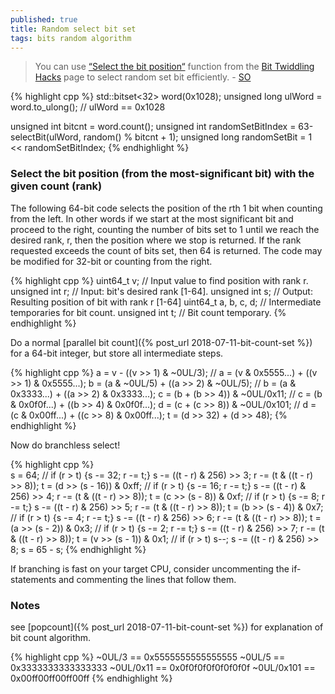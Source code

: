 ```yaml
---
published: true
title: Random select bit set
tags: bits random algorithm
---
```

>  You can use [“Select the bit position“](https://graphics.stanford.edu/~seander/bithacks.html#CountBitsSetParallel) function from the [Bit Twiddling Hacks](https://graphics.stanford.edu/~seander/bithacks.html) page to select random set bit efficiently. - [SO](https://stackoverflow.com/a/54304770/51386)

{% highlight cpp %}
std::bitset<32> word(0x1028);
unsigned long ulWord = word.to_ulong();    // ulWord == 0x1028

unsigned int bitcnt = word.count();
unsigned int randomSetBitIndex = 63-selectBit(ulWord, random() % bitcnt + 1);
unsigned long randomSetBit = 1 << randomSetBitIndex;
{% endhighlight %}

### Select the bit position (from the most-significant bit) with the given count (rank)

The following 64-bit code selects the position of the rth 1 bit when counting from the left. In other words if we start at the most significant bit and proceed to the right, counting the number of bits set to 1 until we reach the desired rank, r, then the position where we stop is returned. If the rank requested exceeds the count of bits set, then 64 is returned. The code may be modified for 32-bit or counting from the right.

{% highlight cpp %}
  uint64_t v;          // Input value to find position with rank r.
  unsigned int r;      // Input: bit's desired rank [1-64].
  unsigned int s;      // Output: Resulting position of bit with rank r [1-64]
  uint64_t a, b, c, d; // Intermediate temporaries for bit count.
  unsigned int t;      // Bit count temporary.
{% endhighlight %}

Do a normal [parallel bit count]({% post_url 2018-07-11-bit-count-set %}) for a 64-bit integer, but store all intermediate steps.

{% highlight cpp %}
  a =  v - ((v >> 1) & ~0UL/3);            // a = (v & 0x5555...) + ((v >> 1) & 0x5555...);
  b = (a & ~0UL/5) + ((a >> 2) & ~0UL/5);  // b = (a & 0x3333...) + ((a >> 2) & 0x3333...);
  c = (b + (b >> 4)) & ~0UL/0x11;          // c = (b & 0x0f0f...) + ((b >> 4) & 0x0f0f...);
  d = (c + (c >> 8)) & ~0UL/0x101;         // d = (c & 0x00ff...) + ((c >> 8) & 0x00ff...);
  t = (d >> 32) + (d >> 48);
{% endhighlight %}

Now do branchless select!       

{% highlight cpp %}  
  s  = 64;
  // if (r > t) {s -= 32; r -= t;}
  s -= ((t - r) & 256) >> 3; r -= (t & ((t - r) >> 8));
  t  = (d >> (s - 16)) & 0xff;
  // if (r > t) {s -= 16; r -= t;}
  s -= ((t - r) & 256) >> 4; r -= (t & ((t - r) >> 8));
  t  = (c >> (s - 8)) & 0xf;
  // if (r > t) {s -= 8; r -= t;}
  s -= ((t - r) & 256) >> 5; r -= (t & ((t - r) >> 8));
  t  = (b >> (s - 4)) & 0x7;
  // if (r > t) {s -= 4; r -= t;}
  s -= ((t - r) & 256) >> 6; r -= (t & ((t - r) >> 8));
  t  = (a >> (s - 2)) & 0x3;
  // if (r > t) {s -= 2; r -= t;}
  s -= ((t - r) & 256) >> 7; r -= (t & ((t - r) >> 8));
  t  = (v >> (s - 1)) & 0x1;
  // if (r > t) s--;
  s -= ((t - r) & 256) >> 8;
  s = 65 - s;
{% endhighlight %}

If branching is fast on your target CPU, consider uncommenting the if-statements and commenting the lines that follow them.

### Notes

see [popcount]({% post_url 2018-07-11-bit-count-set %}) for explanation of bit count algorithm.

{% highlight cpp %}
~0UL/3     == 0x5555555555555555
~0UL/5     == 0x3333333333333333
~0UL/0x11  == 0x0f0f0f0f0f0f0f0f
~0UL/0x101 == 0x00ff00ff00ff00ff
{% endhighlight %}
